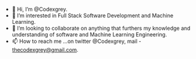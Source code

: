 - 👋 Hi, I’m @Codexgrey.
- 👀 I’m interested in Full Stack Software Development and Machine Learning.
- 💞️ I’m looking to collaborate on anything that furthers my knowledge and understanding of software and Machine Learning Engineering.
- 📫 How to reach me ...on twitter @Codexgrey, mail - thecodexgrey@gmail.com.

<!---
Codexgrey/Codexgrey is a ✨ special ✨ repository because its `README.md` (this file) appears on your GitHub profile.
You can click the Preview link to take a look at your changes.
--->
